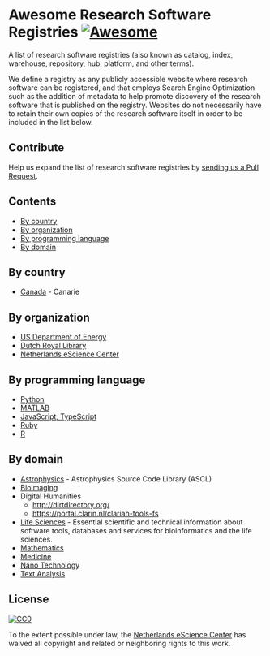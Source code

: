 # Awesome Research Software Registries [![Awesome](https://awesome.re/badge.svg)](https://awesome.re)

A list of research software registries (also known as catalog, index, warehouse,
repository, hub, platform, and other terms).

We define a registry as any publicly accessible website where research software
can be registered, and that employs Search Engine Optimization such as the
addition of metadata to help promote discovery of the research software that is
published on the registry. Websites do not necessarily have to retain their own
copies of the research software itself in order to be included in the list
below.

## Contribute

Help us expand the list of research software registries by [sending us a Pull
Request](https://help.github.com/en/articles/creating-a-pull-request).

## Contents

* [By country](#by-country)
* [By organization](#by-organization)
* [By programming language](#by-programming-language)
* [By domain](#by-domain)

## By country

* [Canada](https://science.canarie.ca/researchsoftware/services/list/main.html) -  Canarie

## By organization

* [US Department of Energy](https://www.osti.gov/doecode/)
* [Dutch Royal Library](http://lab.kb.nl/)
* [Netherlands eScience Center](https://software.esciencecenter.nl)

## By programming language

* [Python](https://pypi.org/)
* [MATLAB](https://mathworks.com/matlabcentral/fileexchange/)
* [JavaScript, TypeScript](https://npmjs.com)
* [Ruby](https://rubygems.org/)
* [R](https://cran.r-project.org/)

## By domain

* [Astrophysics](https://ascl.net) - Astrophysics Source Code Library (ASCL)
* [Bioimaging](https://biii.eu)
* Digital Humanities
    * http://dirtdirectory.org/
    * https://portal.clarin.nl/clariah-tools-fs
* [Life Sciences](https://bio.tools) - Essential scientific and technical information about software tools, databases and services for bioinformatics and the life sciences.
* [Mathematics](https://swmath.org)
* [Medicine](https://scicrunch.org)
* [Nano Technology](https://nanohub.org/resources/tools)
* [Text Analysis](http://tapor.ca/home)

## License

[![CC0](http://mirrors.creativecommons.org/presskit/buttons/88x31/svg/cc-zero.svg)](https://creativecommons.org/publicdomain/zero/1.0/)

To the extent possible under law, the [Netherlands eScience Center](https://esciencecenter.nl) has waived all copyright and related or neighboring rights to this work.
